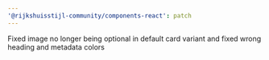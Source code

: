 ```yaml
---
'@rijkshuisstijl-community/components-react': patch
---
```


Fixed image no longer being optional in default card variant and fixed wrong heading and metadata colors
